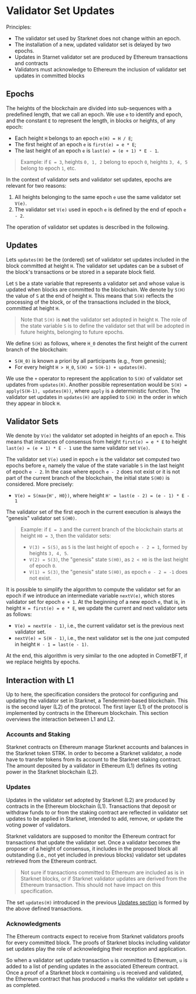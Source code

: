 # Validator Set Updates

Principles:

- The validator set used by Starknet does not change within an epoch.
- The installation of a new, updated validator set is delayed by two epochs.
- Updates in Starnet validator set are produced by Ethereum transactions and contracts
- Validators must acknowledge to Ethereum the inclusion of validator set
  updates in committed blocks

## Epochs

The heights of the blockchain are divided into sub-sequences with a predefined
length, that we call an epoch.
We use `e` to identify and epoch, and the constant `E` to represent the length,
in blocks or heights, of any epoch:

- Each height `H` belongs to an epoch `e(H) = H / E`;
- The first height of an epoch `e` is `first(e) = e * E`;
- The last height of an epoch `e` is `last(e) = (e + 1) * E - 1`.

> Example: if `E = 3`, heights `0, 1, 2` belong to epoch `0`,
> heights `3, 4, 5` belong to epoch `1`, etc.

In the context of validator sets and validator set updates, epochs are relevant
for two reasons:

1. All heights belonging to the same epoch `e` use the same validator set `V(e)`.
2. The validator set `V(e)` used in epoch `e` is defined by the end of epoch `e - 2`.

The operation of validator set updates is described in the following.

## Updates

Lets `updates(H)` be the (ordered) set of validator set updates included in the
block committed at height `H`.
The validator set updates can be a subset of the block's transactions or be
stored in a separate block field.

Let `S` be a state variable that represents a validator set and whose value is
updated when blocks are committed to the blockchain.
We denote by `S(H)` the value of `S` at the end of height `H`.
This means that `S(H)` reflects the processing of the block, or of the
transactions included in the block, committed at height `H`.

> Note that `S(H)` is **not** the validator set adopted in height `H`.
> The role of the state variable `S` is to define the validator set that will
> be adopted in future heights, belonging to future epochs.

We define `S(H)` as follows, where `H_0` denotes the first height of the
current branch of the blockchain:

- `S(H_0)` is known a priori by all participants (e.g., from genesis);
- For every height `H > H_0`, `S(H) = S(H-1) + updates(H)`.

We use the `+` operator to represent the application to `S(H)` of validator set
updates from `updates(H)`.
Another possible representation would be `S(H) = apply(S(H-1), updates(H))`,
where `apply` is a deterministic function.
The validator set updates in `updates(H)` are applied to `S(H)` in the order in
which they appear in block `H`.

## Validator Sets

We denote by `V(e)` the validator set adopted in heights of an epoch `e`.
This means that instances of consensus from height `first(e) = e * E` to
height `last(e) = (e + 1) * E - 1` use the same validator set `V(e)`.

The validator set `V(e)` used in epoch `e` is the validator set computed two
epochs before `e`, namely the value of the state variable `S` in the last
height of epoch `e - 2`.
In the case where epoch `e - 2` does not exist or it is not part of the 
current branch of the blockchain, the initial state `S(H0)` is considered.
More precisely:

- `V(e) = S(max{H', H0})`, where height `H' = last(e - 2) = (e - 1) * E - 1`

The validator set of the first epoch in the current execution is always the
"genesis" validator set `S(H0)`.

> Example: if `E = 3` and the current branch of the blockchain starts at height
> `H0 = 3`, then the validator sets:
>  - `V(3) = S(5)`, as `5` is the last height of epoch `e - 2 = 1`, formed by
>    heights `3, 4, 5`.
>  - `V(2) = S(3)`, the "genesis" state `S(H0)`, as `2 < H0` is the last height
>    of epoch `0`.
>  - `V(1) = S(3)`, the "genesis" state `S(H0)`, as epoch `e - 2 = -1` does not exist.

It is possible to simplify the algorithm to compute the validator set for an
epoch if we introduce an intermediate variable `nextV(e)`, which stores
validator set for epoch `e + 1`.
At the beginning of a new epoch `e`, that is, in height `H = first(e) = e * E`,
we update the current and next validator sets as follows:

- `V(e) = nextV(e - 1)`, i.e., the current validator set is the previous next
  validator set.
- `nextV(e) = S(H - 1)`, i.e., the next validator set is the one just computed
  in height `H - 1 = last(e - 1)`.

At the end, this algorithm is very similar to the one adopted in CometBFT,
if we replace heights by epochs.

## Interaction with L1

Up to here, the specification considers the protocol for configuring and
updating the validator set in Starknet, a Tendermint-based blockchain.
This is the second layer (L2) of the protocol.
The first layer (L1) of the protocol is implemented by contracts in the
Ethereum blockchain.
This section overviews the interaction between L1 and L2.

### Accounts and Staking

Starknet contracts on Ethereum manage Starknet accounts and balances in
the Starknet token STRK.
In order to become a Starknet validator, a node have to transfer tokens from
its account to the Starknet staking contract.
The amount deposited by a validator in Ethereum (L1) defines its voting power
in the Starknet blockchain (L2).

### Updates

Updates in the validator set adopted by Starknet (L2) are produced by contracts
in the Ethereum blockchain (L1).
Transactions that deposit or withdraw funds to or from the staking contract
are reflected in validator set updates to be applied in Starknet,
intended to add, remove, or update the voting power of validators.

Starknet validators are supposed to monitor the Ethereum contract for
transactions that update the validator set.
Once a validator becomes the proposer of a height of consensus,
it includes in the proposed block all outstanding (i.e., not yet included in
previous blocks) validator set updates retrieved from the Ethereum contract.

> Not sure if transactions committed to Ethereum are included as is in Starknet
> blocks, or if Starknet validator updates are derived from the Ethereum
> transaction. This should not have impact on this specification.

The set `updates(H)` introduced in the previous [Updates section](#updates) is
formed by the above defined transactions.

### Acknowledgments

The Ethereum contracts expect to receive from Starknet validators proofs for
every committed block.
The proofs of Starknet blocks including validator set updates play the role of
acknowledging their reception and application.

So when a validator set update transaction `u` is committed to Ethereum, `u` is
added to a list of pending updates in the associated Ethereum contract.
Once a proof of a Starknet block `H` containing `u` is received and validated,
the Ethereum contract that has produced `u` marks the validator set update `u`
as completed.
